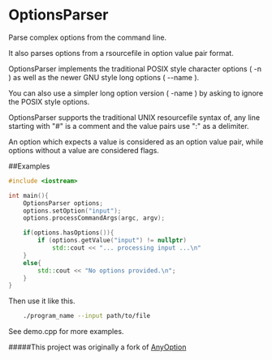 OptionsParser
====================================================================
Parse complex options from the command line.

It also parses options from a rsourcefile in option value pair format. 

OptionsParser implements the traditional POSIX style character options ( -n ) as well as the newer GNU style long options ( --name ). 

You can also use a simpler long option version ( -name ) by asking to ignore the POSIX style options. 

OptionsParser supports the traditional UNIX resourcefile syntax of, any line starting with "#" is a comment and the value pairs use ":" as a delimiter. 

An option which expects a value is considered as an option value pair, while options without a value are considered flags. 

##Examples
```cpp
#include <iostream>

int main(){
    OptionsParser options;
    options.setOption("input");
    options.processCommandArgs(argc, argv);

    if(options.hasOptions()){
        if (options.getValue("input") != nullptr)
            std::cout << "... processing input ...\n"
    }
    else{
        std::cout << "No options provided.\n";
    }
}
```

Then use it like this.

```bash
    ./program_name --input path/to/file
```

See demo.cpp for more examples.

#####This project was originally a fork of [AnyOption](https://github.com/hackorama/AnyOption)
